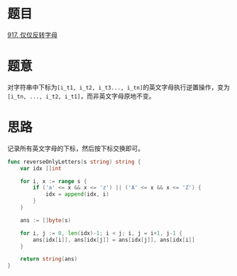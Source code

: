 # 题目
[917. 仅仅反转字母](https://leetcode-cn.com/problems/reverse-only-letters/)

# 题意
对字符串中下标为`[i_t1, i_t2, i_t3..., i_tn]`的英文字母执行逆置操作，变为`[i_tn, ..., i_t2, i_t1]`，而非英文字母原地不变。

# 思路
记录所有英文字母的下标，然后按下标交换即可。


```go
func reverseOnlyLetters(s string) string {
    var idx []int  

    for i, x := range s {
        if ('a' <= x && x <= 'z') || ('A' <= x && x <= 'Z') {
            idx = append(idx, i)
        }
    }

    ans := []byte(s)

    for i, j := 0, len(idx)-1; i < j; i, j = i+1, j-1 {
        ans[idx[i]], ans[idx[j]] = ans[idx[j]], ans[idx[i]]
    }

    return string(ans)
}
```